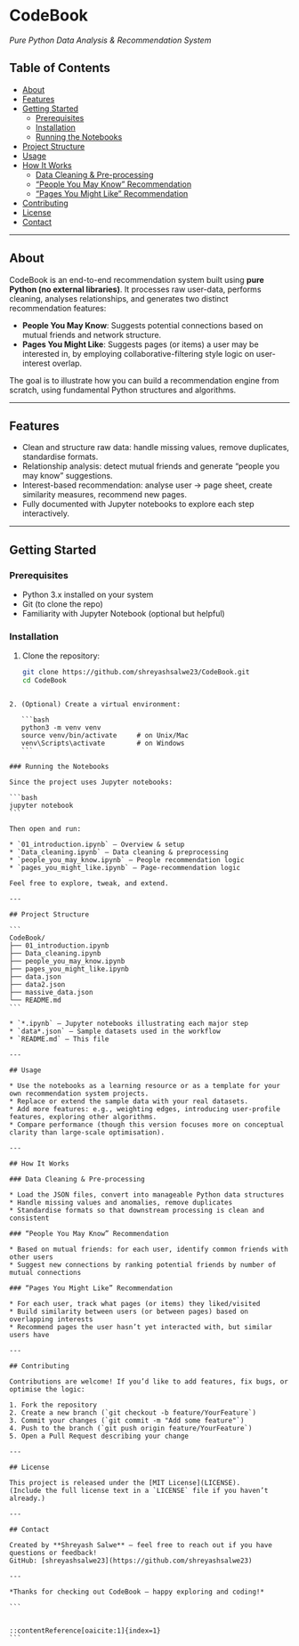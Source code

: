 # CodeBook  
*Pure Python Data Analysis & Recommendation System*

## Table of Contents  
- [About](#about)  
- [Features](#features)  
- [Getting Started](#getting-started)  
  - [Prerequisites](#prerequisites)  
  - [Installation](#installation)  
  - [Running the Notebooks](#running-the-notebooks)  
- [Project Structure](#project-structure)  
- [Usage](#usage)  
- [How It Works](#how-it-works)  
  - [Data Cleaning & Pre-processing](#data-cleaning--pre-processing)  
  - [“People You May Know” Recommendation](#people-you-may-know-recommendation)  
  - [“Pages You Might Like” Recommendation](#pages-you-might-like-recommendation)  
- [Contributing](#contributing)  
- [License](#license)  
- [Contact](#contact)

---

## About  
CodeBook is an end-to-end recommendation system built using **pure Python (no external libraries)**. It processes raw user-data, performs cleaning, analyses relationships, and generates two distinct recommendation features:

- **People You May Know**: Suggests potential connections based on mutual friends and network structure.  
- **Pages You Might Like**: Suggests pages (or items) a user may be interested in, by employing collaborative-filtering style logic on user-interest overlap.

The goal is to illustrate how you can build a recommendation engine from scratch, using fundamental Python structures and algorithms.

---

## Features  
- Clean and structure raw data: handle missing values, remove duplicates, standardise formats.  
- Relationship analysis: detect mutual friends and generate “people you may know” suggestions.  
- Interest-based recommendation: analyse user → page sheet, create similarity measures, recommend new pages.  
- Fully documented with Jupyter notebooks to explore each step interactively.

---

## Getting Started

### Prerequisites  
- Python 3.x installed on your system  
- Git (to clone the repo)  
- Familiarity with Jupyter Notebook (optional but helpful)

### Installation  
1. Clone the repository:  
   ```bash
   git clone https://github.com/shreyashsalwe23/CodeBook.git
   cd CodeBook
````

2. (Optional) Create a virtual environment:

   ```bash
   python3 -m venv venv
   source venv/bin/activate     # on Unix/Mac  
   venv\Scripts\activate        # on Windows  
   ```

### Running the Notebooks

Since the project uses Jupyter notebooks:

```bash
jupyter notebook
```

Then open and run:

* `01_introduction.ipynb` — Overview & setup
* `Data_cleaning.ipynb` — Data cleaning & preprocessing
* `people_you_may_know.ipynb` — People recommendation logic
* `pages_you_might_like.ipynb` — Page-recommendation logic

Feel free to explore, tweak, and extend.

---

## Project Structure

```
CodeBook/
├── 01_introduction.ipynb
├── Data_cleaning.ipynb
├── people_you_may_know.ipynb
├── pages_you_might_like.ipynb
├── data.json
├── data2.json
├── massive_data.json
└── README.md
```

* `*.ipynb` — Jupyter notebooks illustrating each major step
* `data*.json` — Sample datasets used in the workflow
* `README.md` — This file

---

## Usage

* Use the notebooks as a learning resource or as a template for your own recommendation system projects.
* Replace or extend the sample data with your real datasets.
* Add more features: e.g., weighting edges, introducing user-profile features, exploring other algorithms.
* Compare performance (though this version focuses more on conceptual clarity than large-scale optimisation).

---

## How It Works

### Data Cleaning & Pre-processing

* Load the JSON files, convert into manageable Python data structures
* Handle missing values and anomalies, remove duplicates
* Standardise formats so that downstream processing is clean and consistent

### “People You May Know” Recommendation

* Based on mutual friends: for each user, identify common friends with other users
* Suggest new connections by ranking potential friends by number of mutual connections

### “Pages You Might Like” Recommendation

* For each user, track what pages (or items) they liked/visited
* Build similarity between users (or between pages) based on overlapping interests
* Recommend pages the user hasn’t yet interacted with, but similar users have

---

## Contributing

Contributions are welcome! If you’d like to add features, fix bugs, or optimise the logic:

1. Fork the repository
2. Create a new branch (`git checkout -b feature/YourFeature`)
3. Commit your changes (`git commit -m "Add some feature"`)
4. Push to the branch (`git push origin feature/YourFeature`)
5. Open a Pull Request describing your change

---

## License

This project is released under the [MIT License](LICENSE).
(Include the full license text in a `LICENSE` file if you haven’t already.)

---

## Contact

Created by **Shreyash Salwe** – feel free to reach out if you have questions or feedback!
GitHub: [shreyashsalwe23](https://github.com/shreyashsalwe23)

---

*Thanks for checking out CodeBook — happy exploring and coding!*

```


::contentReference[oaicite:1]{index=1}
```
